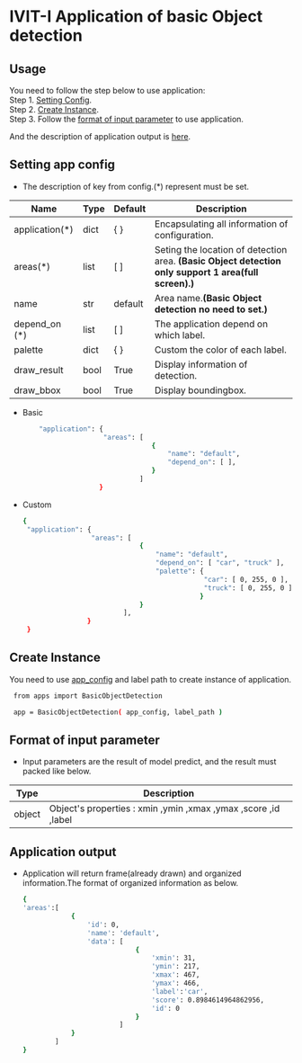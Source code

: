 # IVIT-I Application of basic Object detection
## Usage
You need to follow the step below to use application:  
Step 1. [Setting Config](#setting-app-config).  
Step 2. [Create Instance](#create-instance).  
Step 3. Follow the [format of input parameter](#format-of-input-parameter) to use application.

And the description of application output is [here](#application-output).   
## Setting app config 
* The description of key from config.(*) represent must be set.  

| Name | Type | Default | Description |
| --- | --- | --- | --- |
|application(*)|dict|{  }|Encapsulating all information of configuration.|
|areas(*)|list|[  ]|Seting the location of detection area. **(Basic Object detection only support 1 area(full screen).)**|
|name|str|default|Area name.**(Basic Object detection no need to set.)**|
| depend_on (*) | list | [ ] | The application depend on which label. |
| palette | dict | { } | Custom the color of each label. |
|draw_result|bool|True|Display information of detection.|
|draw_bbox|bool|True|Display boundingbox.|
* Basic
    ```bash
        "application": {
                        "areas": [
                                    {
                                        "name": "default",
                                        "depend_on": [ ],
                                    }
                                 ]
                       }
    ```
* Custom

   ```bash
   {
    "application": {
                    "areas": [
                                {
                                    "name": "default",
                                    "depend_on": [ "car", "truck" ],
                                    "palette": {
                                                "car": [ 0, 255, 0 ],
                                                "truck": [ 0, 255, 0 ]
                                               }
                                }
                            ],
                   }
    }
   ``` 
## Create Instance
You need to use [app_config](#setting-app-config) and label path to create instance of application.
   ```bash
    from apps import BasicObjectDetection

    app = BasicObjectDetection( app_config, label_path )
   ``` 
## Format of input parameter
* Input parameters are the result of model predict, and the result must packed like below.

| Type | Description |
| --- | --- |
|object|Object's properties : xmin ,ymin ,xmax ,ymax ,score ,id ,label |
## Application output 
* Application will return frame(already drawn) and organized information.The format of organized information as below.
    ```bash
    {
    'areas':[
                {
                    'id': 0, 
                    'name': 'default', 
                    'data': [
                                {
                                    'xmin': 31, 
                                    'ymin': 217, 
                                    'xmax': 467, 
                                    'ymax': 466, 
                                    'label':'car', 
                                    'score': 0.8984614964862956, 
                                    'id': 0
                                }
                            ]
                }
            ]
    }
    
    ```